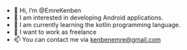 - 👋 Hi, I’m @EmreKenben
- 👀 I am interested in developing Android applications.
- 🌱 I am currently learning the kotlin programming language.
- 💞️ I want to work as freelance
- 📫 You can contact me via kenbenemre@gmail.com

<!---
EmreKenben/EmreKenben is a ✨ special ✨ repository because its `README.md` (this file) appears on your GitHub profile.
You can click the Preview link to take a look at your changes.
--->
